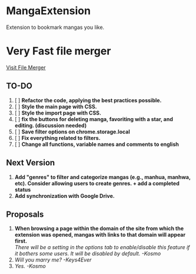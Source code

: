 # MangaExtension
Extension to bookmark mangas you like.

# Very Fast file merger
[Visit File Merger](https://kosmosama.space/filemerger/)

## TO-DO

1. [ ] **Refactor the code, applying the best practices possible.**
2. [ ] **Style the main page with CSS.**
3. [ ] **Style the import page with CSS.**
4. [ ] **fix the buttons for deleting manga, favoriting with a star, and editing. (discussion needed)**
5. [ ] **Save filter options on chrome.storage.local**
6. [ ] **Fix everything related to filters.**
7. [ ] **Change all functions, variable names and comments to english**


## Next Version

1. **Add "genres" to filter and categorize mangas (e.g., manhua, manhwa, etc). Consider allowing users to create genres. + add a completed status**
2. **Add synchronization with Google Drive.**

## Proposals

1. **When browsing a page within the domain of the site from which the extension was opened, mangas with links to that domain will appear first.**  
   *There will be a setting in the options tab to enable/disable this feature if it bothers some users.
   It will be disabled by default.*
   *-Kosmo*
2. *Will you marry me?*
   *-Keys4Ever*
3. *Yes.*
   *-Kosmo*
